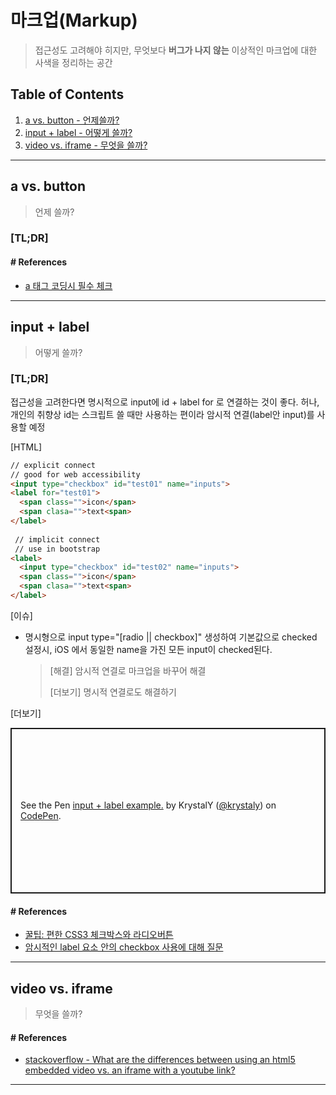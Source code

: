 # 마크업(Markup)
> 접근성도 고려해야 히지만, 무엇보다 **버그가 나지 않는** 이상적인 마크업에 대한 사색을 정리하는 공간

## Table of Contents

  1. [a vs. button - 언제쓸까?](#a-vs.-button)
  1. [input + label - 어떻게 쓸까?](#input-+-label)
  1. [video vs. iframe - 무엇을 쓸까?](#video-vs.-iframe)
 
  
  
---
  
  
## a vs. button
> 언제 쓸까?

### **[TL;DR]**


#### # References
- [a 태그 코딩시 필수 체크](http://tana.kr/ui/archives/41)


---


## input + label
> 어떻게 쓸까?
 
 ### **[TL;DR]**
 접근성을 고려한다면 명시적으로 input에 id + label for 로 연결하는 것이 좋다.
 허나, 개인의 취향상 id는 스크립트 쓸 때만 사용하는 편이라 암시적 연결(label안 input)를 사용할 예정
 
 
 [HTML]
 
  ```html
  // explicit connect
  // good for web accessibility
  <input type="checkbox" id="test01" name="inputs">
  <label for="test01">
    <span class="">icon</span>
    <span clasa="">text<span>
  </label>
      
   // implicit connect
   // use in bootstrap
  <label>
    <input type="checkbox" id="test02" name="inputs">
    <span class="">icon</span>
    <span clasa="">text<span>
  </label>
  ```
  
  [이슈]
  - 명시형으로 input type="[radio || checkbox]" 생성하여 기본값으로 checked 설정시, iOS 에서 동일한 name을 가진 모든 input이 checked된다.
     > [해결] 암시적 연결로 마크업을 바꾸어 해결
     >
     > [더보기] 명시적 연결로도 해결하기
  
  [더보기]
  <p class="codepen" data-height="265" data-theme-id="dark" data-default-tab="html,result" data-user="krystaly" data-slug-hash="zYvWpKd" style="height: 265px; box-sizing: border-box; display: flex; align-items: center; justify-content: center; border: 2px solid; margin: 1em 0; padding: 1em;" data-pen-title="input + label example.">
    <span>See the Pen <a href="https://codepen.io/krystaly/pen/zYvWpKd">
    input + label example.</a> by KrystalY (<a href="https://codepen.io/krystaly">@krystaly</a>)
    on <a href="https://codepen.io">CodePen</a>.</span>
  </p>


#### # References
- [꿀팁: 편한 CSS3 체크박스와 라디오버튼](https://webdesign.tutsplus.com/ko/articles/quick-tip-easy-css3-checkboxes-and-radio-buttons--webdesign-8953)
- [암시적인 label 요소 안의 checkbox 사용에 대해 질문](https://hashcode.co.kr/questions/6399/%EC%95%94%EC%8B%9C%EC%A0%81%EC%9D%B8-label-%EC%9A%94%EC%86%8C-%EC%95%88%EC%9D%98-checkbox-%EC%82%AC%EC%9A%A9%EC%97%90-%EB%8C%80%ED%95%B4-%EC%A7%88%EB%AC%B8%EC%9D%B4-%EC%9E%88%EC%8A%B5%EB%8B%88%EB%8B%A4)


---


## video vs. iframe
> 무엇을 쓸까?


#### # References
- [stackoverflow - What are the differences between using an html5 embedded video vs. an iframe with a youtube link?
](https://stackoverflow.com/questions/37359348/what-are-the-differences-between-using-an-html5-embedded-video-vs-an-iframe-wit)


---
